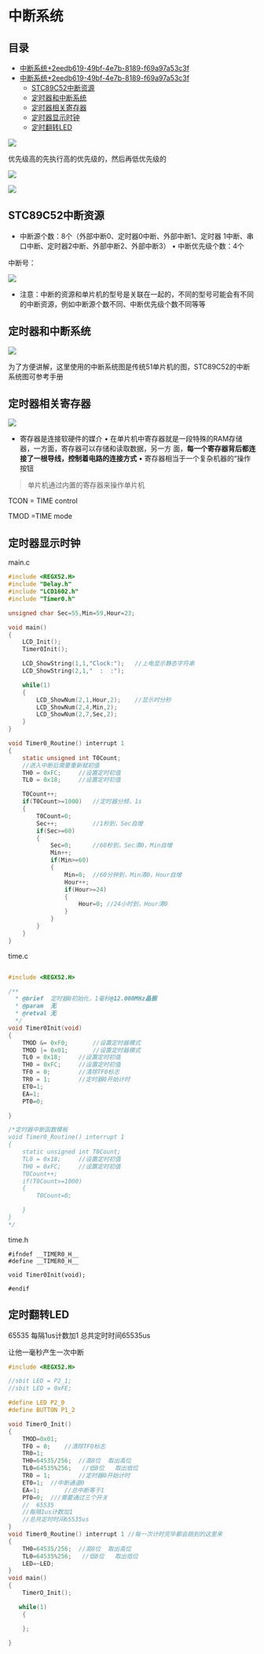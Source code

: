 # 中断系统

## 目录

-   [中断系统+2eedb619-49bf-4e7b-8189-f69a97a53c3f](#中断系统2eedb619-49bf-4e7b-8189-f69a97a53c3f "中断系统+2eedb619-49bf-4e7b-8189-f69a97a53c3f")
-   [中断系统+2eedb619-49bf-4e7b-8189-f69a97a53c3f](#中断系统2eedb619-49bf-4e7b-8189-f69a97a53c3f "中断系统+2eedb619-49bf-4e7b-8189-f69a97a53c3f")
    -   [STC89C52中断资源](#STC89C52中断资源 "STC89C52中断资源")
    -   [定时器和中断系统](#定时器和中断系统 "定时器和中断系统")
    -   [定时器相关寄存器](#定时器相关寄存器 "定时器相关寄存器")
    -   [定时器显示时钟](#定时器显示时钟 "定时器显示时钟")
    -   [定时翻转LED](#定时翻转LED "定时翻转LED")

![](image/8-ots4_bv6_SJai9jEush_9KXWCVU6WO.png)

优先级高的先执行高的优先级的，然后再低优先级的

![](image/onligsy8yn_neQYnfixwz_tgjNSV5X2b.png)

![](image/cfel1zqgz3_OKYGXQ5z_I_LWHLITUOQw.png)

## STC89C52中断资源

-   中断源个数：8个（外部中断0、定时器0中断、外部中断1、定时器 1中断、串口中断、定时器2中断、外部中断2、外部中断3） • 中断优先级个数：4个

中断号：

![](image/u3l08k7u7w_uxgFp8diLg_QwEoX99s-z.png)

-   注意：中断的资源和单片机的型号是关联在一起的，不同的型号可能会有不同的中断资源，例如中断源个数不同、中断优先级个数不同等等

## 定时器和中断系统

![](image/-f_cg9ps_0_ehXcrf8v3z_KJlOKjKTer.png)

为了方便讲解，这里使用的中断系统图是传统51单片机的图，STC89C52的中断系统图可参考手册

## 定时器相关寄存器

![](image/qr_0ewdcl6_M7O5KzNUhN_nfljc6oQ-_.png)

-   寄存器是连接软硬件的媒介 • 在单片机中寄存器就是一段特殊的RAM存储器，一方面，寄存器可以存储和读取数据，另一方 面，**每一个寄存器背后都连接了一根导线，控制着电路的连接方式** • 寄存器相当于一个复杂机器的“操作按钮

> 单片机通过内置的寄存器来操作单片机

TCON = TIME control

TMOD =TIME mode

## 定时器显示时钟

main.c

```c
#include <REGX52.H>
#include "Delay.h"
#include "LCD1602.h"
#include "Timer0.h"

unsigned char Sec=55,Min=59,Hour=23;

void main()
{
    LCD_Init();
    Timer0Init();

    LCD_ShowString(1,1,"Clock:");   //上电显示静态字符串
    LCD_ShowString(2,1,"  :  :");

    while(1)
    {
        LCD_ShowNum(2,1,Hour,2);    //显示时分秒
        LCD_ShowNum(2,4,Min,2);
        LCD_ShowNum(2,7,Sec,2);
    }
}

void Timer0_Routine() interrupt 1
{
    static unsigned int T0Count;
    //进入中断后需要重新赋初值
    TH0 = 0xFC;     //设置定时初值
    TL0 = 0x18;     //设置定时初值

    T0Count++;
    if(T0Count>=1000)   //定时器分频，1s
    {
        T0Count=0;
        Sec++;          //1秒到，Sec自增
        if(Sec>=60)
        {
            Sec=0;      //60秒到，Sec清0，Min自增
            Min++;
            if(Min>=60)
            {
                Min=0;  //60分钟到，Min清0，Hour自增
                Hour++;
                if(Hour>=24)
                {
                    Hour=0; //24小时到，Hour清0
                }
            }
        }
    }
}
```

time.c

```c

#include <REGX52.H>

/**
  * @brief  定时器0初始化，1毫秒@12.000MHz晶振
  * @param  无
  * @retval 无
  */
void Timer0Init(void)
{
    TMOD &= 0xF0;       //设置定时器模式
    TMOD |= 0x01;       //设置定时器模式
    TL0 = 0x18;     //设置定时初值
    TH0 = 0xFC;     //设置定时初值
    TF0 = 0;        //清除TF0标志
    TR0 = 1;        //定时器0开始计时
    ET0=1;
    EA=1;
    PT0=0;

}

/*定时器中断函数模板
void Timer0_Routine() interrupt 1
{
    static unsigned int T0Count;
    TL0 = 0x18;     //设置定时初值
    TH0 = 0xFC;     //设置定时初值
    T0Count++;
    if(T0Count>=1000)
    {
        T0Count=0;

    }
}
*/
```

time.h

```纯文本
#ifndef __TIMER0_H__
#define __TIMER0_H__

void Timer0Init(void);

#endif
```

## 定时翻转LED

65535 每隔1us计数加1 总共定时时间65535us

让他一毫秒产生一次中断

```c
#include <REGX52.H>

//sbit LED = P2_1;
//sbit LED = 0xFE;

#define LED P2_0
#define BUTTON P1_2

void TimerO_Init()
{
    TMOD=0x01;
    TF0 = 0;    //清除TF0标志
    TR0=1;
    TH0=64535/256;  //高8位  取出高位
    TL0=64535%256;   //低8位   取出低位
    TR0 = 1;        //定时器0开始计时
    ET0=1;  //中断通道0
    EA=1;       //总中断等于1
    PT0=0;  ///需要通过三个开关
    //  65535
    //每隔1us计数加1
    //总共定时时间65535us
}
void Timer0_Routine() interrupt 1 //每一次计时完毕都会跳到的这里来
{
    TH0=64535/256;  //高8位  取出高位
    TL0=64535%256;   //低8位   取出低位
	LED=~LED;
}
void main()
{
    TimerO_Init();

   while(1)
    {

    };

}
```
